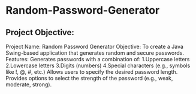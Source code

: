 # Random-Password-Generator
## Project Objective:
Project Name: Random Password Generator
Objective: To create a Java Swing-based application that generates random and secure passwords.
Features: Generates passwords with a combination of:
             1.Uppercase letters
             2.Lowercase letters
             3.Digits (numbers)
             4.Special characters (e.g., symbols like !, @, #, etc.)
Allows users to specify the desired password length.
Provides options to select the strength of the password (e.g., weak, moderate, strong).

